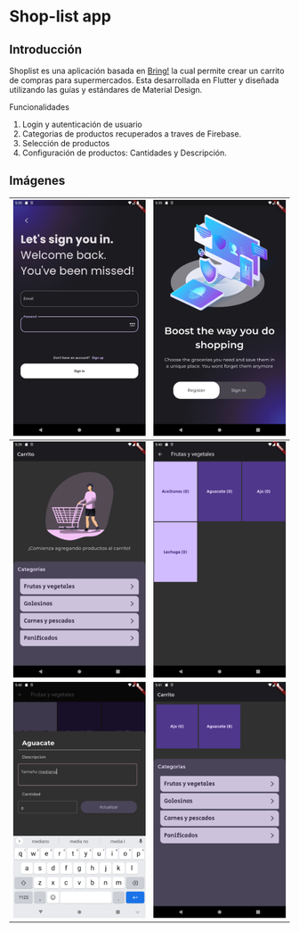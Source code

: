 # Shop-list app
## Introducción

Shoplist es una aplicación basada en [Bring!](https://play.google.com/store/apps/details?id=ch.publisheria.bring&hl=es&gl=US&pli=1) la cual permite crear un carrito de compras para supermercados.
Esta desarrollada en Flutter y diseñada utilizando las guías y estándares de Material Design.

Funcionalidades
1. Login y autenticación de usuario
2. Categorias de productos recuperados a traves de Firebase.
3. Selección de productos
4. Configuración de productos: Cantidades y Descripción.


## Imágenes
| ![enter image description here](https://raw.githubusercontent.com/agustingarate/agustingarate/main/Images/shop-list/login.png) | ![enter image description here](https://raw.githubusercontent.com/agustingarate/agustingarate/main/Images/shop-list/pre_login.png) |
|--|--|
| ![enter image description here](https://raw.githubusercontent.com/agustingarate/agustingarate/main/Images/shop-list/main_screen.png) | ![enter image description here](https://raw.githubusercontent.com/agustingarate/agustingarate/main/Images/shop-list/category_selected_products.png) |
| ![enter image description here](https://raw.githubusercontent.com/agustingarate/agustingarate/main/Images/shop-list/products_description.png) | ![enter image description here](https://raw.githubusercontent.com/agustingarate/agustingarate/main/Images/shop-list/main_screen_selected_products.png) |